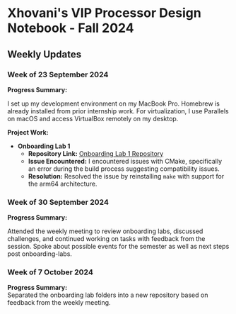 # Xhovani's VIP Processor Design Notebook - Fall 2024

## Weekly Updates

### Week of 23 September 2024

**Progress Summary:**

I set up my development environment on my MacBook Pro. Homebrew is already
installed from prior internship work. For virtualization, I use Parallels on
macOS and access VirtualBox remotely on my desktop.

**Project Work:**

* **Onboarding Lab 1**
   - **Repository Link:** [Onboarding Lab 1 Repository](https://github.com/XhovaniM8/nyu-processor-onboarding-labs/tree/eb052de69fd6b067898d4e37a82996aba0dd9c1f/lab_1/cmake-test)
   - **Issue Encountered:** I encountered issues with CMake, specifically an
   error during the build process suggesting compatibility issues.
   - **Resolution:** Resolved the issue by reinstalling `make` with support for
   the arm64 architecture.


### Week of 30 September 2024

**Progress Summary:**

Attended the weekly meeting to review onboarding labs, discussed challenges, and
continued working on tasks with feedback from the session. Spoke about possible
events for the semester as well as next steps post onboarding-labs.


### Week of 7 October 2024

**Progress Summary:**  
Separated the onboarding lab folders into a new repository based on feedback from the weekly meeting.